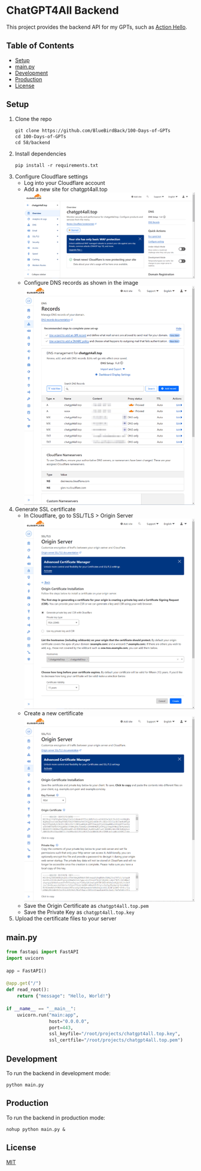 # ChatGPT4All Backend

This project provides the backend API for my GPTs, such as [Action Hello](/Day-58-Action-Hello.md).

## Table of Contents

- [Setup](#setup) 
- [main.py](#main.py)
- [Development](#development)
- [Production](#production)
- [License](#license)

## Setup

1. Clone the repo
   ```
   git clone https://github.com/BlueBirdBack/100-Days-of-GPTs
   cd 100-Days-of-GPTs
   cd 58/backend
   ```
2. Install dependencies 
   ```
   pip install -r requirements.txt
   ```
3. Configure Cloudflare settings
   - Log into your Cloudflare account
   - Add a new site for chatgpt4all.top
     ![](./assets/240319-chatgpt4all.png)
   - Configure DNS records as shown in the image
     ![](./assets/240319-dns-records.png)
4. Generate SSL certificate
   - In Cloudflare, go to SSL/TLS > Origin Server
     ![](./assets/240319-ssl-tls-origin-server.png)
   - Create a new certificate 
     ![](./assets/240319-pem.png)
   - Save the Origin Certificate as `chatgpt4all.top.pem`
   - Save the Private Key as `chatgpt4all.top.key`
5. Upload the certificate files to your server

## main.py

```python
from fastapi import FastAPI
import uvicorn

app = FastAPI()

@app.get("/")
def read_root():
    return {"message": "Hello, World!"}

if __name__ == "__main__":
    uvicorn.run("main:app", 
                host="0.0.0.0", 
                port=443, 
                ssl_keyfile="/root/projects/chatgpt4all.top.key", 
                ssl_certfile="/root/projects/chatgpt4all.top.pem")

```

## Development

To run the backend in development mode:
```
python main.py
```

## Production

To run the backend in production mode:
```
nohup python main.py &
```

## License

[MIT](/LICENSE)
